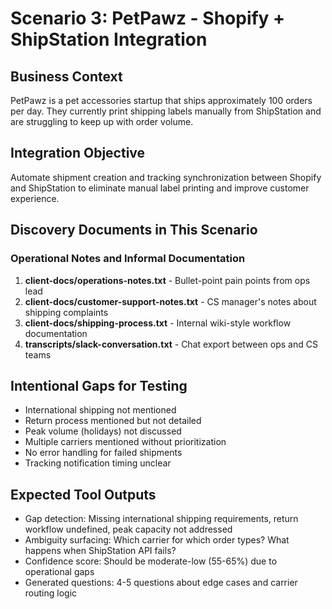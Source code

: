 # Scenario 3: PetPawz - Shopify + ShipStation Integration

## Business Context
PetPawz is a pet accessories startup that ships approximately 100 orders per day. They currently print shipping labels manually from ShipStation and are struggling to keep up with order volume.

## Integration Objective
Automate shipment creation and tracking synchronization between Shopify and ShipStation to eliminate manual label printing and improve customer experience.

## Discovery Documents in This Scenario

### Operational Notes and Informal Documentation
1. **client-docs/operations-notes.txt** - Bullet-point pain points from ops lead
2. **client-docs/customer-support-notes.txt** - CS manager's notes about shipping complaints
3. **client-docs/shipping-process.txt** - Internal wiki-style workflow documentation
4. **transcripts/slack-conversation.txt** - Chat export between ops and CS teams

## Intentional Gaps for Testing
- International shipping not mentioned
- Return process mentioned but not detailed
- Peak volume (holidays) not discussed
- Multiple carriers mentioned without prioritization
- No error handling for failed shipments
- Tracking notification timing unclear

## Expected Tool Outputs
- Gap detection: Missing international shipping requirements, return workflow undefined, peak capacity not addressed
- Ambiguity surfacing: Which carrier for which order types? What happens when ShipStation API fails?
- Confidence score: Should be moderate-low (55-65%) due to operational gaps
- Generated questions: 4-5 questions about edge cases and carrier routing logic

